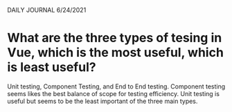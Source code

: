 DAILY JOURNAL 6/24/2021

# What are the three types of tesing in Vue, which is the most useful, which is least useful?

Unit testing, Component Testing, and End to End testing. Component testing seems likes the best balance of scope for testing efficiency. Unit testing is useful but seems to be the least important of the three main types.


